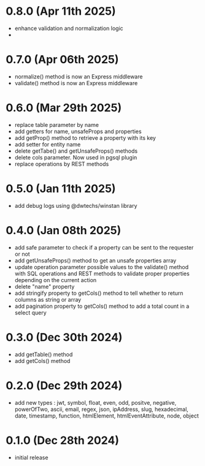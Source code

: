 # 0.8.0 (Apr 11th 2025)

- enhance validation and normalization logic
- 

# 0.7.0 (Apr 06th 2025)

- normalize() method is now an Express middleware
- validate() method is now an Express middleware

# 0.6.0 (Mar 29th 2025)

- replace table parameter by name
- add getters for name, unsafeProps and properties
- add getProp() method to retrieve a property with its key
- add setter for entity name
- delete getTabe() and getUnsafeProps() methods
- delete cols parameter. Now used in pgsql plugin
- replace operations by REST methods

# 0.5.0 (Jan 11th 2025)

- add debug logs using @dwtechs/winstan library

# 0.4.0 (Jan 08th 2025)

- add safe parameter to check if a property can be sent to the requester or not
- add getUnsafeProps() method to get an unsafe properties array
- update operation parameter possible values to the validate() method with SQL operations and REST methods to validate proper properties depending on the current action 
- delete "name" property
- add stringify property to getCols() method to tell whether to return columns as string or array
- add pagination property to getCols() method to add a total count in a select query

# 0.3.0 (Dec 30th 2024)

- add getTable() method
- add getCols() method

# 0.2.0 (Dec 29th 2024)

- add new types : 
    jwt, 
    symbol, 
    float,
    even,
    odd,
    positve,
    negative,
    powerOfTwo,
    ascii,
    email,
    regex,
    json,
    ipAddress,
    slug,
    hexadecimal,
    date,
    timestamp,
    function,
    htmlElement,
    htmlEventAttribute,
    node,
    object

# 0.1.0 (Dec 28th 2024)

- initial release
